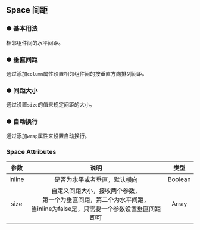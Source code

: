 <script setup>
    import demo1 from './demo1.vue' 
    import demo2 from './demo2.vue'
    import demo3 from './demo3.vue'
    import demo4 from './demo4.vue'
</script>

## Space 间距

### ● 基本用法 
<p>相邻组件间的水平间距。</p>
<demo1/>

### ● 垂直间距 
<p>通过添加<code>column</code>属性设置相邻组件间的按垂直方向排列间距。</p>
<demo2/>

### ● 间距大小 
<p>通过设置<code>size</code>的值来规定间距的大小。</p>
<demo3/>

### ● 自动换行 
<p>通过添加<code>wrap</code>属性来设置自动换行。</p>
<demo4/>

### Space Attributes
|  参数  |                             说明                             |  类型   |
| :--------: | :--------------------------------------------------: | :---------: |
| inline |                 是否为水平或者垂直，默认横向                 | Boolean |
|  size  | 自定义间距大小，接收两个参数，<br />第一个为垂直间距，第二个为水平间距，<br />当inline为false是，只需要一个参数设置垂直间距即可 |  Array  |